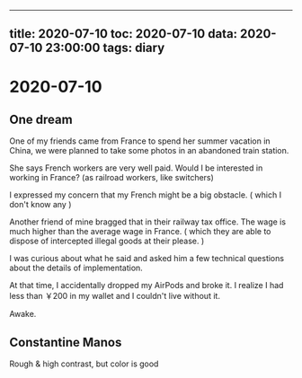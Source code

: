 
---
title: 2020-07-10
toc: 2020-07-10
data: 2020-07-10 23:00:00
tags: diary
---


# 2020-07-10

## One dream

One of my friends came from France to spend her summer vacation in China, we were planned to take some photos in an abandoned train station.

She says French workers are very well paid. Would I be interested in working in France? (as railroad workers, like switchers)

I expressed my concern that my French might be a big obstacle. ( which I don't know any )

Another friend of mine bragged that in their railway tax office. The wage is much higher than the average wage in France. ( which they are able to dispose of intercepted illegal goods at their please. )

I was curious about what he said and asked him a few technical questions about the details of implementation.

At that time, I accidentally dropped my AirPods and broke it. I realize I had less than ￥200 in my wallet and I couldn't live without it.

Awake.

## Constantine Manos

Rough & high contrast, but color is good

